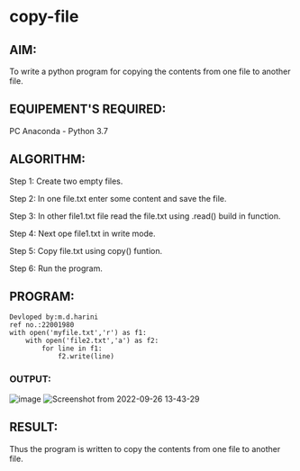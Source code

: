 # copy-file
## AIM:
To write a python program for copying the contents from one file to another file.
## EQUIPEMENT'S REQUIRED: 
PC
Anaconda - Python 3.7
## ALGORITHM: 
Step 1:
Create two empty files.

Step 2:
In one file.txt enter some content and save the file.

Step 3:
In other file1.txt file read the file.txt using .read() build in function.

Step 4:
Next ope file1.txt in write mode.

Step 5:
Copy file.txt using copy() funtion.

Step 6:
Run the program.
## PROGRAM:
```
Devloped by:m.d.harini
ref no.:22001980
with open('myfile.txt','r') as f1:
    with open('file2.txt','a') as f2:
        for line in f1:
            f2.write(line)
```
            
### OUTPUT:
![image](https://user-images.githubusercontent.com/113497680/192234998-6d1d7b91-f96c-4e60-9a9e-89e6855d1591.png)
![Screenshot from 2022-09-26 13-43-29](https://user-images.githubusercontent.com/113497680/192235042-cf4b48de-b801-4eb5-932a-73ec3fd09946.png)




## RESULT:
Thus the program is written to copy the contents from one file to another file.
